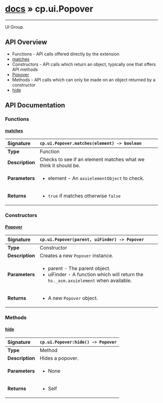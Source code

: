 # [docs](index.md) » cp.ui.Popover
---

UI Group.

## API Overview
* Functions - API calls offered directly by the extension
 * [matches](#matches)
* Constructors - API calls which return an object, typically one that offers API methods
 * [Popover](#popover)
* Methods - API calls which can only be made on an object returned by a constructor
 * [hide](#hide)

## API Documentation

### Functions

#### [matches](#matches)
| <span style="float: left;">**Signature**</span> | <span style="float: left;">`cp.ui.Popover.matches(element) -> boolean` </span>                                                          |
| -----------------------------------------------------|---------------------------------------------------------------------------------------------------------|
| **Type**                                             | Function |
| **Description**                                      | Checks to see if an element matches what we think it should be. |
| **Parameters**                                       | <ul><li>element - An <code>axuielementObject</code> to check.</li></ul> |
| **Returns**                                          | <ul><li><code>true</code> if matches otherwise <code>false</code></li></ul> |

### Constructors

#### [Popover](#popover)
| <span style="float: left;">**Signature**</span> | <span style="float: left;">`cp.ui.Popover(parent, uiFinder) -> Popover` </span>                                                          |
| -----------------------------------------------------|---------------------------------------------------------------------------------------------------------|
| **Type**                                             | Constructor |
| **Description**                                      | Creates a new `Popover` instance. |
| **Parameters**                                       | <ul><li>parent - The parent object.</li><li>uiFinder - A function which will return the <code>hs._asm.axuielement</code> when available.</li></ul> |
| **Returns**                                          | <ul><li>A new <code>Popover</code> object.</li></ul> |

### Methods

#### [hide](#hide)
| <span style="float: left;">**Signature**</span> | <span style="float: left;">`cp.ui.Popover:hide() -> Popover` </span>                                                          |
| -----------------------------------------------------|---------------------------------------------------------------------------------------------------------|
| **Type**                                             | Method |
| **Description**                                      | Hides a popover. |
| **Parameters**                                       | <ul><li>None</li></ul> |
| **Returns**                                          | <ul><li>Self</li></ul> |

